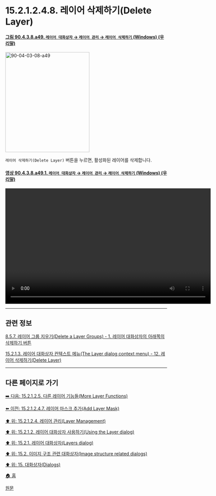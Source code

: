 # 15.2.1.2.4.8. 레이어 삭제하기(Delete Layer)

<a id="90-04-03-08-a49"></a>

#### [그림 90.4.3.8.a49. `레이어 대화상자` → `레이어 관리` → `레이어 삭제하기` (Windows) (우리말)](./90-04-0003-008-bottom_bar_buttons.md#90-04-03-08-a49)
<img width="262" height="312" alt="90-04-03-08-a49" src="https://github.com/wonder13662/gimp/assets/15767104/08388be5-6a55-4fbb-8092-9b8286078be4" />

`레이어 삭제하기(Delete Layer)` 버튼을 누르면, 활성화된 레이어를 삭제합니다.

<a id="90-04-03-08-a49-01"></a>

#### [영상 90.4.3.8.a49.1. `레이어 대화상자` → `레이어 관리` → `레이어 삭제하기` (Windows) (우리말)](./90-04-0003-008-bottom_bar_buttons.md#90-04-03-08-a49-01)
<video controls="controls" width="640" height="360" src="https://github.com/wonder13662/gimp/assets/15767104/d26cbe9a-e2c2-4843-b1b4-d56952acc603"></video>

***

## 관련 정보

[8.5.7. 레이어 그룹 지우기(Delete a Layer Groups) - 1. 레이어 대화상자의 아래쪽의 삭제하기 버튼](./08-05-07-delete_a_layer_group.md#08-05-07-s1)

[15.2.1.3. 레이어 대화상자 컨텍스트 메뉴(The Layer dialog context menu) - 12. 레이어 삭제하기(Delete Layer)](./15-02-01-03-the_layer_dialog_context_menu.md#15-02-01-03-s12)

***

## 다른 페이지로 가기

[➡️ 다음: 15.2.1.2.5. 다른 레이어 기능들(More Layer Functions)](./15-02-01-02-05-more_layer_functions.md)

[⬅️ 이전: 15.2.1.2.4.7. 레이어 마스크 추가(Add Layer Mask)](./15-02-01-02-04-07-add_layer_mask.md)

[⬆️ 위: 15.2.1.2.4. 레이어 관리(Layer Management)](./15-02-01-02-04-00-layer_management.md)

[⬆️ 위: 15.2.1.2. 레이어 대화상자 사용하기(Using the Layer dialog)](./15-02-01-02-00-using_the_layer_dialog.md)

[⬆️ 위: 15.2.1. 레이어 대화상자(Layers dialog)](./15-02-01-00-layers_dialog.md)

[⬆️ 위: 15.2. 이미지 구조 관련 대화상자(Image structure related dialogs)](./15-02-00-image-structure-related-dialogs.md)

[⬆️ 위: 15. 대화상자(Dialogs)](./15-00-dialogs.md)

[🏠 홈](./00-home.md)

[원문](https://docs.gimp.org/2.10/ko/gimp-dialogs-structure.html)
